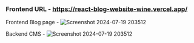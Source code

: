 ### Frontend URL - https://react-blog-website-wine.vercel.app/
Frontend Blog page - 
![Screenshot 2024-07-19 203512](https://github.com/user-attachments/assets/bb0e436b-13df-4dcb-a5e5-0af8021be51c)

Backend CMS - 
![Screenshot 2024-07-19 203512](https://github.com/user-attachments/assets/04661869-2e46-45f4-a070-a677b78260dd)

